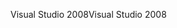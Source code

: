 <span data-ttu-id="aa807-101">Visual Studio 2008</span><span class="sxs-lookup"><span data-stu-id="aa807-101">Visual Studio 2008</span></span>